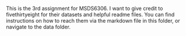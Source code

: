 This is the 3rd assignment for MSDS6306. I want to give credit to fivethirtyeight for their datasets and helpful readme files. You can find instructions on how to reach them via the markdown file in this folder, or navigate to the data folder.
